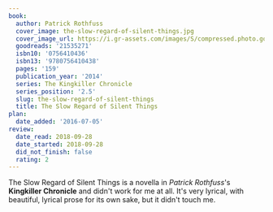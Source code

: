 ```yaml
---
book:
  author: Patrick Rothfuss
  cover_image: the-slow-regard-of-silent-things.jpg
  cover_image_url: https://i.gr-assets.com/images/S/compressed.photo.goodreads.com/books/1398466695l/21535271._SX98_.jpg
  goodreads: '21535271'
  isbn10: '0756410436'
  isbn13: '9780756410438'
  pages: '159'
  publication_year: '2014'
  series: The Kingkiller Chronicle
  series_position: '2.5'
  slug: the-slow-regard-of-silent-things
  title: The Slow Regard of Silent Things
plan:
  date_added: '2016-07-05'
review:
  date_read: 2018-09-28
  date_started: 2018-09-28
  did_not_finish: false
  rating: 2
---
```


The Slow Regard of Silent Things is a novella in *Patrick Rothfuss*'s **Kingkiller Chronicle** and didn't work for me at all. It's very lyrical, with beautiful, lyrical prose for its own sake, but it didn't touch me.
